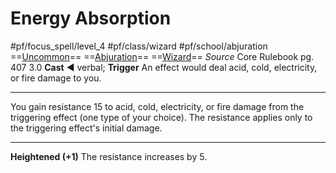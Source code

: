 # Energy Absorption
#pf/focus_spell/level_4 #pf/class/wizard #pf/school/abjuration 
==[Uncommon](../../../Traits/Uncommon.md)== ==[Abjuration](../../../Traits/Abjuration.md)== ==[Wizard](../../../Traits/Wizard.md)==
*Source* Core Rulebook pg. 407 3.0
**Cast** ◄ verbal; **Trigger** An effect would deal acid, cold, electricity, or fire damage to you.

---
You gain resistance 15 to acid, cold, electricity, or fire damage from the triggering effect (one type of your choice). The resistance applies only to the triggering effect's initial damage.

<hr>

**Heightened (+1)** The resistance increases by 5.